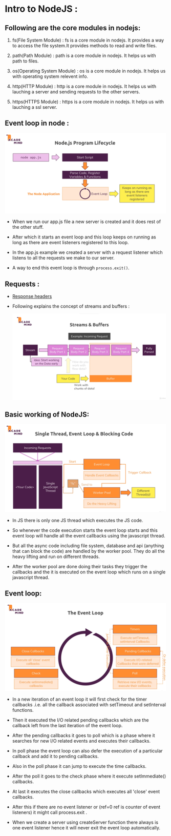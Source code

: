 # Intro to NodeJS :

## Following are the core modules in nodejs:

1) fs(File System Module) : fs is a core module in nodejs. It provides a way to access the file system.It provides methods to read and write files.

2) path(Path Module) : path is a core module in nodejs. It helps us with path to files.

3) os(Operating System Module) : os is a core module in nodejs. It helps us with operating system relevent info.

4) http(HTTP Module) : http is a core module in nodejs. It helps us with lauching a server and sending requests to the other servers.

5) https(HTTPS Module) : https is a core module in nodejs. It helps us with lauching a ssl server.

## Event loop in node : 

![](2022-02-11-19-37-10.png)

* When we run our app.js file a new server is created and it does rest of the other stuff.

* After which it starts an event loop and this loop keeps on running as long as there are event listeners registered to this loop.

* In the app.js example we created a server with a request listener which listens to all the requests we make to our server.

* A way to end this event loop is through `process.exit()`.

## Requests : 

* <a href="https://developer.mozilla.org/en-US/docs/Web/HTTP/Headers">Response headers</a>

* Following explains the concept of streams and buffers : 

    ![](2022-02-19-07-19-10.png)


## Basic working of NodeJS:

![](2022-02-16-13-29-00.png)

* In JS there is only one JS thread which executes the JS code.

* So whenever the code execution starts the event loop starts and this event loop will handle all the event callbacks using the javascript thread.

* But all the async code including file system, database and api (anything that can block the code) are handled by the worker pool. They do all the heavy lifting and run on different threads. 

* After the worker pool are done doing their tasks they trigger the callbacks and the it is executed on the event loop which runs on a single javascript thread.

## Event loop:

![](2022-02-16-13-42-43.png)

* In a new iteration of an event loop it will first check for the timer callbacks .i.e. all the callback associated with setTimeout and setInterval functions.

* Then it executed the I/O related pending callbacks which are the callback left from the last iteration of the event loop.

* After the pending callbacks it goes to poll which is a phase where it searches for new I/O related events and executes their callbacks. 

* In poll phase the event loop can also defer the execution of a particular callback and add it to pending callbacks.

* Also in the poll phase it can jump to execute the time callbacks.

* After the poll it goes to the check phase where it execute setImmediate() callbacks. 

* At last it executes the close callbacks which executes all 'close' event callbacks.

* After this if there are no event listener or (ref=0 ref is counter of event listeners) it might call process.exit .

* When we create a server using createServer function there always is one event listener hence it will never exit the event loop automatically.

